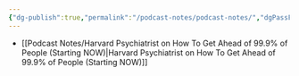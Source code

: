 ```yaml
---
{"dg-publish":true,"permalink":"/podcast-notes/podcast-notes/","dgPassFrontmatter":true,"noteIcon":"1","created":"2023-12-11T20:28:40.821+05:30","updated":"2023-12-11T20:29:12.078+05:30"}
---
```




- [[Podcast Notes/Harvard Psychiatrist on How To Get Ahead of 99.9% of People (Starting NOW)\|Harvard Psychiatrist on How To Get Ahead of 99.9% of People (Starting NOW)]]

